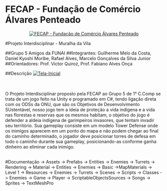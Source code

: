 # FECAP - Fundação de Comércio Álvares Penteado

<p align="center">
<a href= "https://www.fecap.br/"><img src="https://encrypted-tbn0.gstatic.com/images?q=tbn:ANd9GcRhZPrRa89Kma0ZZogxm0pi-tCn_TLKeHGVxywp-LXAFGR3B1DPouAJYHgKZGV0XTEf4AE&usqp=CAU" alt="FECAP - Fundação de Comércio Álvares Penteado" border="0"></a>
</p>

#Projeto Interdisciplinar - Muralha da Vila

##Grupo 5 Amigos da FUNAI
##Integrantes: Guilherme Melo da Costa, Daniel Kyoshi Moribe, Rafael Alves, Marcelo Gonçalves da Silva Junior
##Orientadores: Prof. Victor Quiroz, Prof. Fabiano Alves Onça

##Descrição
<a href="https://ibb.co/pyMwQ8G"><img src="https://i.ibb.co/3zjdvqG/Tela-Inicial.png" alt="Tela-Inicial" border="0"></a>

<br><br>
O Projeto Interdisciplinar proposto pela FECAP ao Grupo 5 de 1° C.Comp se trata de um jogo feito na Unity e programado em C#, tendo ligação direta com os ODSs da ONU, que são os Objetivos de Desenvolvimento SUstentável, nosso jogo tem a ideia de proteção a vida indígena e a vida nas florestas e reservas que os mesmos habitam, o objetivo do jogo é defender a aldeia indígena de garimpeiros invasores, que tentam invadir seu território. Sua gameplay consiste em um modelo Tower Defense onde os inimigos aparecem em um ponto do mapa e não podem chegar ao final do caminho determinado, o jogador deve posicionar torres de defesa em todo o caminho durante sua gameplay, posicionando-as conforme ganha dinheiro ao eliminar cada inimigo.
<br><br>

#Documentação 
-> Assets
  -> Prefabs
    -> Entities
      -> Enemies
    -> Turrets
  -> Rendering
    -> Material
      -> Entities
        -> Enemies 
          -> Basic
      ->MapMaterials
        -> Level 1
  -> Resources
    -> Enemies
    -> Turrets
  -> Scenes
  -> Scripts
    -> Classes
      -> Enemies
      -> Game
      -> Player
      -> ScriptableObjectsSources
    -> Songs
    -> Sprites
  -> TextMeshPro

